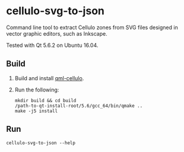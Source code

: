 cellulo-svg-to-json
===================

Command line tool to extract Cellulo zones from SVG files designed in vector graphic editors, such as Inkscape.

Tested with Qt 5.6.2 on Ubuntu 16.04.

Build
-----

1. Build and install [qml-cellulo](../../).
1. Run the following:

    ```
    mkdir build && cd build
    /path-to-qt-install-root/5.6/gcc_64/bin/qmake ..
    make -j5 install
    ```

Run
---

```
cellulo-svg-to-json --help
```
